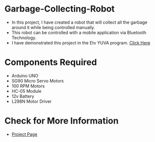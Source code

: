 # Garbage-Collecting-Robot
- In this project, I have created a robot that will collect all the garbage around it while being controlled manually. 
- This robot can be controlled with a mobile application via Bluetooth Technology.
- I have demonstrated this project in the Etv YUVA program. [Click Here](https://vimeo.com/687152057)
# Components Required
- Arduino UNO
- SG90 Micro Servo Motors
- 100 RPM Motors
- HC-05 Module
- 12v Battery
- L298N Motor Driver
# Check for More Information
- [Project Page](https://santosh-projects.blogspot.com/2022/05/garbage-collecting-robot.html)
